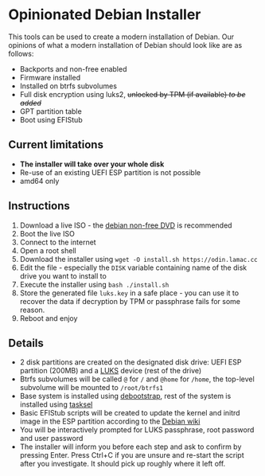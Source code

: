 # Opinionated Debian Installer

This tools can be used to create a modern installation of Debian. Our opinions of what a modern installation of Debian should look like are as follows:

 - Backports and non-free enabled
 - Firmware installed
 - Installed on btrfs subvolumes
 - Full disk encryption using luks2, ~~unlocked by TPM (if available) *to be added*~~
 - GPT partition table
 - Boot using EFIStub
  
## Current limitations

 - **The installer will take over your whole disk**
 - Re-use of an existing UEFI ESP partition is not possible
 - amd64 only

## Instructions
 
 1. Download a live ISO - the [debian non-free DVD](https://cdimage.debian.org/cdimage/unofficial/non-free/cd-including-firmware/current/amd64/iso-dvd/) is recommended
 2. Boot the live ISO
 3. Connect to the internet
 4. Open a root shell
 5. Download the installer using `wget -O install.sh https://odin.lamac.cc`
 6. Edit the file - especially the `DISK` variable containing name of the disk drive you want to install to
 7. Execute the installer using `bash ./install.sh`
 8. Store the generated file `luks.key` in a safe place - you can use it to recover the data if decryption by TPM or passphrase fails for some reason.
 9. Reboot and enjoy

## Details

- 2 disk partitions are created on the designated disk drive: UEFI ESP partition (200MB) and a [LUKS](https://cryptsetup-team.pages.debian.net/cryptsetup/README.Debian.html) device (rest of the drive)
- Btrfs subvolumes will be called `@` for `/` and `@home` for `/home`, the top-level subvolume will be mounted to `/root/btrfs1`
- Base system is installed using [debootstrap](https://wiki.debian.org/Debootstrap), rest of the system is installed using [tasksel](https://wiki.debian.org/tasksel)
- Basic EFIStub scripts will be created to update the kernel and initrd image in the ESP partition according to the [Debian wiki](https://wiki.debian.org/EFIStub)
- You will be interactively prompted for LUKS passphrase, root password and user password
- The installer will inform you before each step and ask to confirm by pressing Enter. Press Ctrl+C if you are unsure and re-start the script after you investigate. It should pick up roughly where it left off.
